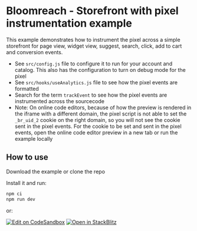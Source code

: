 # Bloomreach - Storefront with pixel instrumentation example

This example demonstrates how to instrument the pixel across a simple storefront for page view,
widget view, suggest, search, click, add to cart and conversion events.

- See `src/config.js` file to configure it to run for your account and catalog. This also has the
  configuration to turn on debug mode for the pixel
- See `src/hooks/useAnalytics.js` file to see how the pixel events are formatted
- Search for the term `trackEvent` to see how the pixel events are instrumented across the
  sourcecode
- Note: On online code editors, because of how the preview is rendered in the iframe with a
  different domain, the pixel script is not able to set the `_br_uid_2` cookie on the right domain,
  so you will not see the cookie sent in the pixel events. For the cookie to be set and sent in the
  pixel events, open the online code editor preview in a new tab or run the example locally

## How to use

Download the example or clone the repo

Install it and run:

```bash
npm ci
npm run dev
```

or:

[![Edit on CodeSandbox](https://codesandbox.io/static/img/play-codesandbox.svg)](https://codesandbox.io/p/devbox/github/bloomreach/web-code-samples/tree/main/examples/pixel)
[![Open in StackBlitz](https://developer.stackblitz.com/img/open_in_stackblitz.svg)](https://stackblitz.com/github/bloomreach/web-code-samples/tree/main/examples/pixel)
